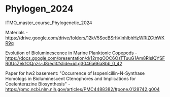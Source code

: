 # Phylogen_2024
ITMO_master_course_Phylogenetic_2024

Materials - https://drive.google.com/drive/folders/12kV5SocBSrhVlnhlbhHzWRiZCthWKR9q 

Evolution of Bioluminescence in Marine Planktonic Copepods - https://docs.google.com/presentation/d/12rngOOC6OsTTuuG1Am8RlslQYSFR0UcZek1OQnzs-J8/edit#slide=id.g3046a66a8bb_0_42

Paper for hw2 basement: "Occurrence of Isopenicillin-N-Synthase Homologs in Bioluminescent Ctenophores and Implications for Coelenterazine Biosynthesis" - https://pmc.ncbi.nlm.nih.gov/articles/PMC4488382/#pone.0128742.g004 
